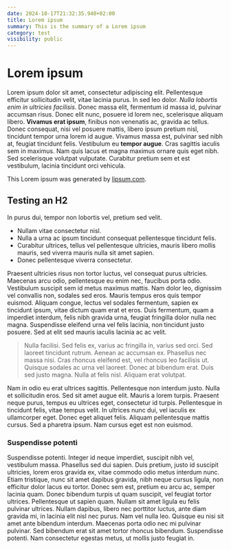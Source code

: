 ```yaml
---
date: 2024-10-17T21:32:35.940+02:00
title: Lorem ipsum
summary: This is the summary of a Lorem ipsum
category: test
visibility: public
---
```


# Lorem ipsum

Lorem ipsum dolor sit amet, consectetur adipiscing elit. Pellentesque efficitur sollicitudin velit, vitae lacinia purus. In sed leo dolor. _Nulla lobortis enim in ultricies facilisis_. Donec massa elit, fermentum id massa id, pulvinar accumsan risus. Donec elit nunc, posuere id lorem nec, scelerisque aliquam libero. **Vivamus erat ipsum**, finibus non venenatis ac, gravida ac tellus. Donec consequat, nisi vel posuere mattis, libero ipsum pretium nisl, tincidunt tempor urna lorem id augue. Vivamus massa est, pulvinar sed nibh at, feugiat tincidunt felis. Vestibulum eu **tempor augue**. Cras sagittis iaculis sem in maximus. Nam quis lacus et magna maximus ornare quis eget nibh. Sed scelerisque volutpat vulputate. Curabitur pretium sem et est vestibulum, lacinia tincidunt orci vehicula.

This Lorem ipsum was generated by [lipsum.com](https://www.lipsum.com/feed/html).

## Testing an H2

In purus dui, tempor non lobortis vel, pretium sed velit.

- Nullam vitae consectetur nisl.
- Nulla a urna ac ipsum tincidunt consequat pellentesque tincidunt felis.
- Curabitur ultrices, tellus vel pellentesque ultricies, mauris libero mollis mauris, sed viverra mauris nulla sit amet sapien.
- Donec pellentesque viverra consectetur.
 
Praesent ultricies risus non tortor luctus, vel consequat purus ultricies. Maecenas arcu odio, pellentesque eu enim nec, faucibus porta odio. Vestibulum suscipit sem id metus maximus mattis. Nam dolor leo, dignissim vel convallis non, sodales sed eros. Mauris tempus eros quis tempor euismod. Aliquam congue, lectus vel sodales fermentum, sapien ex tincidunt ipsum, vitae dictum quam erat et eros. Duis fermentum, quam a imperdiet interdum, felis nibh gravida urna, feugiat fringilla dolor nulla nec magna. Suspendisse eleifend urna vel felis lacinia, non tincidunt justo posuere. Sed at elit sed mauris iaculis lacinia ac ac velit.

> Nulla facilisi. Sed felis ex, varius ac fringilla in, varius sed orci. Sed laoreet tincidunt rutrum. Aenean ac accumsan ex. Phasellus nec massa nisi. Cras rhoncus eleifend est, vel rhoncus leo facilisis ut. Quisque sodales ac urna vel laoreet. Donec at bibendum erat. Duis sed justo magna. Nulla at felis nisl. Aliquam erat volutpat.

Nam in odio eu erat ultrices sagittis. Pellentesque non interdum justo. Nulla et sollicitudin eros. Sed sit amet augue elit. Mauris a lorem turpis. Praesent neque purus, tempus eu ultrices eget, consectetur id turpis. Pellentesque in tincidunt felis, vitae tempus velit. In ultrices nunc dui, vel iaculis ex ullamcorper eget. Donec eget aliquet felis. Aliquam pellentesque mattis cursus. Sed a pharetra ipsum. Nam cursus eget est non euismod.

### Suspendisse potenti

Suspendisse potenti. Integer id neque imperdiet, suscipit nibh vel, vestibulum massa. Phasellus sed dui sapien. Duis pretium, justo id suscipit ultricies, lorem eros gravida ex, vitae commodo odio metus interdum nunc. Etiam tristique, nunc sit amet dapibus gravida, nibh neque cursus ligula, non efficitur dolor lacus eu tortor. Donec sem est, pretium eu arcu ac, semper lacinia quam. Donec bibendum turpis ut quam suscipit, vel feugiat tortor ultrices. Pellentesque ut sapien quam. Nullam sit amet ligula eu felis pulvinar ultrices. Nullam dapibus, libero nec porttitor luctus, ante diam gravida mi, in lacinia elit nisl nec purus. Nam vel nulla leo. Quisque eu nisi sit amet ante bibendum interdum. Maecenas porta odio nec mi pulvinar pulvinar. Sed bibendum erat sit amet tortor rhoncus bibendum. Suspendisse potenti. Nam consectetur egestas metus, ut mollis justo feugiat in.
